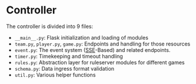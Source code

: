 Controller
==========

The controller is divided into 9 files:

- `__main__.py`: Flask initialization and loading of modules
- `team.py`, `player.py`, `game.py`: Endpoints and handling for those resources
- `event.py`: The event system ([SSE](https://developer.mozilla.org/en-US/docs/Web/API/Server-sent_events/Using_server-sent_events)-Based) and related endpoints.
- `timer.py`: Timekeeping and timeout handling
- `rules.py`: Abstraction layer for ruleserver modules for different games
- `schema.py`: Data ingress format validation
- `util.py`: Various helper functions
